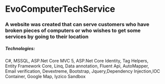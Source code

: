 # EvoComputerTechService
### A website was created that can serve customers who have broken pieces of computers or who wishes to get some services by going to their location


##### Technologies: 
C#, MSSQL, ASP.Net Core MVC 5, ASP.Net Core Identity, Tag
Helpers, Entity Framework Core, Linq, Data annotation, Fluent Api, AutoMapper, Email verification, Devextreme, Bootstrap, Jquery,Dependency
Injection,IOC Container, Google Map, Iyzico Sandbox
